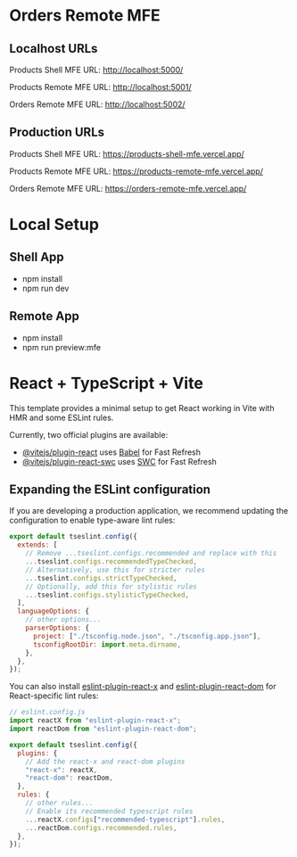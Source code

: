 # Orders Remote MFE

## Localhost URLs

Products Shell MFE URL:
<a href="http://localhost:5000/" target="_blank">http://localhost:5000/</a>

Products Remote MFE URL:
<a href="http://localhost:5001/" target="_blank">http://localhost:5001/</a>

Orders Remote MFE URL:
<a href="http://localhost:5002/" target="_blank">http://localhost:5002/</a>

## Production URLs

Products Shell MFE URL:
<a href="https://products-shell-mfe.vercel.app/" target="_blank">https://products-shell-mfe.vercel.app/</a>

Products Remote MFE URL:
<a href="https://products-remote-mfe.vercel.app/" target="_blank">https://products-remote-mfe.vercel.app/</a>

Orders Remote MFE URL:
<a href="https://orders-remote-mfe.vercel.app/" target="_blank">https://orders-remote-mfe.vercel.app/</a>

# Local Setup

## Shell App

- npm install
- npm run dev

## Remote App

- npm install
- npm run preview:mfe

# React + TypeScript + Vite

This template provides a minimal setup to get React working in Vite with HMR and some ESLint rules.

Currently, two official plugins are available:

- [@vitejs/plugin-react](https://github.com/vitejs/vite-plugin-react/blob/main/packages/plugin-react) uses [Babel](https://babeljs.io/) for Fast Refresh
- [@vitejs/plugin-react-swc](https://github.com/vitejs/vite-plugin-react/blob/main/packages/plugin-react-swc) uses [SWC](https://swc.rs/) for Fast Refresh

## Expanding the ESLint configuration

If you are developing a production application, we recommend updating the configuration to enable type-aware lint rules:

```js
export default tseslint.config({
  extends: [
    // Remove ...tseslint.configs.recommended and replace with this
    ...tseslint.configs.recommendedTypeChecked,
    // Alternatively, use this for stricter rules
    ...tseslint.configs.strictTypeChecked,
    // Optionally, add this for stylistic rules
    ...tseslint.configs.stylisticTypeChecked,
  ],
  languageOptions: {
    // other options...
    parserOptions: {
      project: ["./tsconfig.node.json", "./tsconfig.app.json"],
      tsconfigRootDir: import.meta.dirname,
    },
  },
});
```

You can also install [eslint-plugin-react-x](https://github.com/Rel1cx/eslint-react/tree/main/packages/plugins/eslint-plugin-react-x) and [eslint-plugin-react-dom](https://github.com/Rel1cx/eslint-react/tree/main/packages/plugins/eslint-plugin-react-dom) for React-specific lint rules:

```js
// eslint.config.js
import reactX from "eslint-plugin-react-x";
import reactDom from "eslint-plugin-react-dom";

export default tseslint.config({
  plugins: {
    // Add the react-x and react-dom plugins
    "react-x": reactX,
    "react-dom": reactDom,
  },
  rules: {
    // other rules...
    // Enable its recommended typescript rules
    ...reactX.configs["recommended-typescript"].rules,
    ...reactDom.configs.recommended.rules,
  },
});
```
